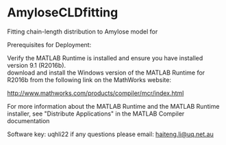 # AmyloseCLDfitting
Fitting chain-length distribution to Amylose model for 

Prerequisites for Deployment:

Verify the MATLAB Runtime is installed and ensure you have installed version 9.1 (R2016b).  
download and install the Windows version of the MATLAB Runtime for R2016b from the following link on the MathWorks website:

http://www.mathworks.com/products/compiler/mcr/index.html

For more information about the MATLAB Runtime and the MATLAB Runtime installer, see "Distribute Applications" in the MATLAB Compiler documentation

Software key: uqhli22
if any questions please email: haiteng.li@uq.net.au

